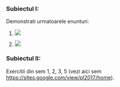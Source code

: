 ### Subiectul I:

Demonstrati urmatoarele enunturi:

1) ![](https://image.prntscr.com/image/iFwj4KeMQxmnGaAw7EFxiw.png)

2) ![](https://image.prntscr.com/image/9eLHwzxeQkugU3gfKP6dJw.png)

### Subiectul II:

Exercitii din sem 1, 2, 3, 5 (vezi aici sem https://sites.google.com/view/pl2017/home).
